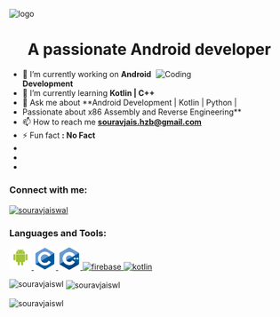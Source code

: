 ![logo](https://github.com/souravjaiswl/souravjaiswl/blob/main/banner.gif)

<h1 align="center">A passionate Android developer</h1>
<img align="right" alt="Coding" width="240" src="https://i.pinimg.com/originals/b6/41/9e/b6419ef7605a2de874c8a5cc0b2f2aaf.png">

- 🔭 I’m currently working on **Android Development**
- 🌱 I’m currently learning **Kotlin | C++**
- 💬 Ask me about **Android Development | Kotlin | Python |
-  Passionate about x86 Assembly and Reverse Engineering**
- 📫 How to reach me **souravjais.hzb@gmail.com**
- ⚡ Fun fact **: No Fact**
- 
- 
- 
<h3 align="left">Connect with me:</h3>
<p align="left">
<a href="https://www.leetcode.com/souravjaiswal" target="blank"><img align="center" src="https://raw.githubusercontent.com/rahuldkjain/github-profile-readme-generator/master/src/images/icons/Social/leet-code.svg" alt="souravjaiswal" height="30" width="40" /></a>
</p>

<h3 align="left">Languages and Tools:</h3>
<p align="left"> <a href="https://developer.android.com" target="_blank" rel="noreferrer"> <img src="https://raw.githubusercontent.com/devicons/devicon/master/icons/android/android-original-wordmark.svg" alt="android" width="40" height="40"/> </a> <a href="https://www.cprogramming.com/" target="_blank" rel="noreferrer"> <img src="https://raw.githubusercontent.com/devicons/devicon/master/icons/c/c-original.svg" alt="c" width="40" height="40"/> </a> <a href="https://www.w3schools.com/cpp/" target="_blank" rel="noreferrer"> <img src="https://raw.githubusercontent.com/devicons/devicon/master/icons/cplusplus/cplusplus-original.svg" alt="cplusplus" width="40" height="40"/> </a> <a href="https://firebase.google.com/" target="_blank" rel="noreferrer"> <img src="https://www.vectorlogo.zone/logos/firebase/firebase-icon.svg" alt="firebase" width="40" height="40"/> </a> <a href="https://kotlinlang.org" target="_blank" rel="noreferrer"> <img src="https://www.vectorlogo.zone/logos/kotlinlang/kotlinlang-icon.svg" alt="kotlin" width="40" height="40"/> </a> </p>

<p><img align="left" src="https://github-readme-stats.vercel.app/api/top-langs?username=souravjaiswl&show_icons=true&locale=en&layout=compact&theme=tokyonight" alt="souravjaiswl" /></p>

<p>&nbsp;<img align="center" src="https://github-readme-stats.vercel.app/api?username=souravjaiswl&show_icons=true&locale=en&theme=tokyonight" alt="souravjaiswl" /></p>

<p><img align="center" src="https://github-readme-streak-stats.herokuapp.com/?user=souravjaiswl&theme=tokyonight" alt="souravjaiswl" /></p>
